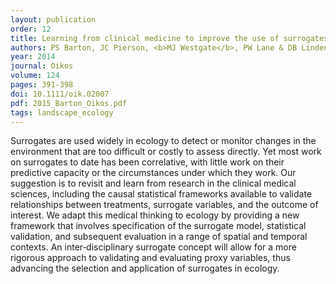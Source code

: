 ```yaml
---
layout: publication
order: 12
title: Learning from clinical medicine to improve the use of surrogates in ecology.
authors: PS Barton, JC Pierson, <b>MJ Westgate</b>, PW Lane & DB Lindenmayer
year: 2014
journal: Oikos
volume: 124
pages: 391-398
doi: 10.1111/oik.02007
pdf: 2015_Barton_Oikos.pdf
tags: landscape_ecology
---
```

Surrogates are used widely in ecology to detect or monitor changes in the environment that are too difficult or costly to assess directly. Yet most work on surrogates to date has been correlative, with little work on their predictive capacity or the circumstances under which they work. Our suggestion is to revisit and learn from research in the clinical medical sciences, including the causal statistical frameworks available to validate relationships between treatments, surrogate variables, and the outcome of interest. We adapt this medical thinking to ecology by providing a new framework that involves specification of the surrogate model, statistical validation, and subsequent evaluation in a range of spatial and temporal contexts. An inter‐disciplinary surrogate concept will allow for a more rigorous approach to validating and evaluating proxy variables, thus advancing the selection and application of surrogates in ecology.
